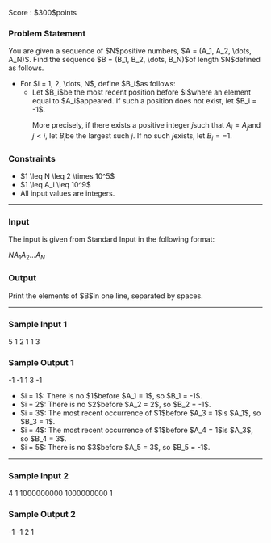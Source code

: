 
<div>

<span>

<span>

<p>
Score : $300$points
</p>

<div>

<section>

### **Problem Statement**

<p>
You are given a sequence of $N$positive numbers, $A = (A_1, A_2, \dots, A_N)$. Find the sequence $B = (B_1, B_2, \dots, B_N)$of length $N$defined as follows.
</p>

<ul>

<li>
For $i = 1, 2, \dots, N$, define $B_i$as follows:
<ul>

<li>
Let $B_i$be the most recent position before $i$where an element equal to $A_i$appeared. If such a position does not exist, let $B_i = -1$.

More precisely, if there exists a positive integer $j$such that $A_i = A_j$and $j < i$, let $B_i$be the largest such $j$. If no such $j$exists, let $B_i = -1$.
</li>

</ul>

</li>

</ul>

</section>

</div>

<div>

<section>

### **Constraints**

<ul>

<li>
$1 \leq N \leq 2 \times 10^5$
</li>

<li>
$1 \leq A_i \leq 10^9$
</li>

<li>
All input values are integers.
</li>

</ul>

</section>

</div>

---

<div>

<div>

<section>

### **Input**

<p>
The input is given from Standard Input in the following format:
</p>

<div>

$N$$A_1$$A_2$$\dots$$A_N$
</div>

</section>

</div>

<div>

<section>

### **Output**

<p>
Print the elements of $B$in one line, separated by spaces.
</p>

</section>

</div>

</div>

---

<div>

<section>

### **Sample Input 1**

<div>

5
1 2 1 1 3

</div>

</section>

</div>

<div>

<section>

### **Sample Output 1**

<div>

-1 -1 1 3 -1

</div>

<ul>

<li>
$i = 1$: There is no $1$before $A_1 = 1$, so $B_1 = -1$.
</li>

<li>
$i = 2$: There is no $2$before $A_2 = 2$, so $B_2 = -1$.
</li>

<li>
$i = 3$: The most recent occurrence of $1$before $A_3 = 1$is $A_1$, so $B_3 = 1$.
</li>

<li>
$i = 4$: The most recent occurrence of $1$before $A_4 = 1$is $A_3$, so $B_4 = 3$.
</li>

<li>
$i = 5$: There is no $3$before $A_5 = 3$, so $B_5 = -1$.
</li>

</ul>

</section>

</div>

---

<div>

<section>

### **Sample Input 2**

<div>

4
1 1000000000 1000000000 1

</div>

</section>

</div>

<div>

<section>

### **Sample Output 2**

<div>

-1 -1 2 1

</div>

</section>

</div>

</span>

</span>

</div>
